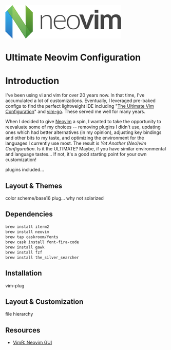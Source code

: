 ![Neovim Logo](https://github.com/deadlysyn/neovimrc/blob/master/img/neovim-logo.png "Neovim")

# Ultimate Neovim Configuration

# Introduction

I've been using vi and vim for over 20 years now. In that time, I've accumulated a lot of
customizations. Eventually, I leveraged pre-baked configs to find the perfect lightweight
IDE including "[The Ultimate Vim Configuration](https://github.com/amix/vimrc)" and
[vim-go](https://github.com/fatih/vim-go). These served me well for many years.

When I decided to give [Neovim](https://neovim.io) a spin, I wanted to take the opportunity to
reevaluate some of my choices -- removing plugins I didn't use, updating ones which had
better alternatives (in my opinion), adjusting key bindings and other bits to my taste,
and optimizing the environment for the languages I currently use most. The result is _Yet
Another (Neo)vim Configuration_. Is it the ULTIMATE?  Maybe, if you have similar environmental
and language tastes... If not, it's a good starting point for your own customization!

plugins included...

## Layout & Themes

color scheme/base16 plug... why not solarized

## Dependencies

```
brew install iterm2
brew install neovim
brew tap caskroom/fonts
brew cask install font-fira-code
brew install gawk
brew install fzf
brew install the_silver_searcher
```

## Installation

vim-plug

## Layout & Customization

file hierarchy

## Resources

- [VimR: Neovim GUI](https://github.com/qvacua/vimr)
